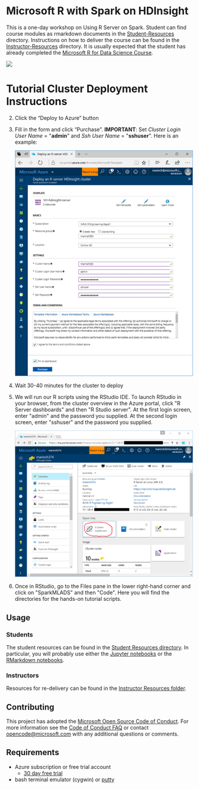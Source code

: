 # Microsoft R with Spark on HDInsight

This is a one-day workshop on Using R Server on Spark. Student can find course modules as rmarkdown documents in the [Student-Resources]() directory. Instructions on how to deliver the course can be found in the [Instructor-Resources]() directory. It is usually expected that the student has already completed the [Microsoft R for Data Science Course](https://github.com/Azure/LearnAnalytics-mr4ds).

<a href="https://portal.azure.com/#create/Microsoft.Template/uri/https%3A%2F%2Fraw.githubusercontent.com%2FAzure%2FLearnAnalytics-mrs-spark%2Fmaster%2FInstructor-Resources%2Fazuredeploy.json" target="_blank">
    <img src="http://azuredeploy.net/deploybutton.png"/>
</a>


# Tutorial Cluster Deployment Instructions

2.	Click the “Deploy to Azure” button
3.	Fill in the form and click “Purchase”. **IMPORTANT**: Set *Cluster Login User Name* = "**admin**" and *Ssh User Name* = "**sshuser**". Here is an example:

    ![Image of creating a new cluster](https://raw.githubusercontent.com/Azure/SparkMLADS/master/imgs/portal-template.PNG)

4.	Wait 30-40 minutes for the cluster to deploy

5.	We will run our R scripts using the RStudio IDE. To launch RStudio in your browser, from the cluster overview in the Azure portal, click "R Server dashboards" and then "R Studio server". At the first login screen, enter "admin" and the password you supplied. At the second login screen, enter "sshuser" and the password you supplied.

    ![Image of the cluster overview](https://raw.githubusercontent.com/Azure/SparkMLADS/master/imgs/cluster-overview.PNG)

6.	Once in RStudio, go to the Files pane in the lower right-hand corner and click on "SparkMLADS" and then "Code". Here you will find the directories for the hands-on tutorial scripts.

## Usage

### Students

The student resources can be found in the [Student Resources directory](https://github.com/Azure/LearnAnalytics-mrs-spark/tree/master/Student-Resources). In particular, you will probably use either the [Jupyter notebooks](https://github.com/Azure/LearnAnalytics-mrs-spark/tree/master/Student-Resources/notebooks) or the [RMarkdown notebooks](https://github.com/Azure/LearnAnalytics-mrs-spark/tree/master/Student-Resources/rmarkdown).

### Instructors

Resources for re-delivery can be found in the [Instructor Resources folder](https://github.com/Azure/LearnAnalytics-mrs-spark/tree/master/Instructor-Resources).

## Contributing

This project has adopted the [Microsoft Open Source Code of Conduct](https://opensource.microsoft.com/codeofconduct/). For more information see the [Code of Conduct FAQ](https://opensource.microsoft.com/codeofconduct/faq/) or contact [opencode@microsoft.com](mailto:opencode@microsoft.com) with any additional questions or comments.

## Requirements

* Azure subscription or free trial account
	- [30 day free trial](https://azure.microsoft.com/en-us/pricing/free-trial/)
* bash terminal emulator (cygwin) or [putty](http://www.putty.org/)